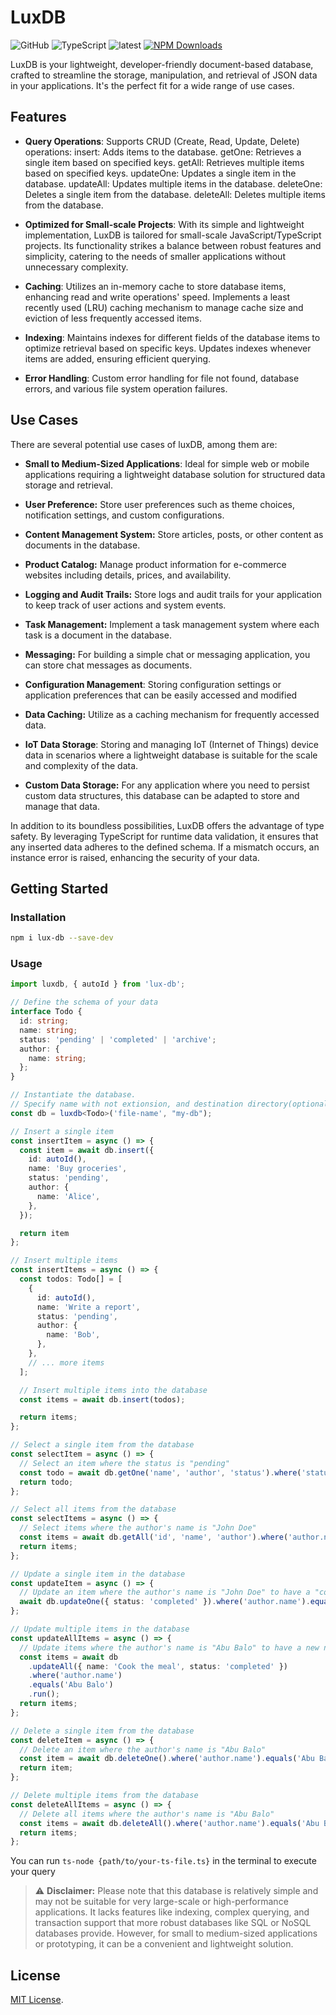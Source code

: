 # LuxDB

![GitHub](https://img.shields.io/github/license/abubalo/lux-db)
![TypeScript](https://img.shields.io/badge/TypeScript-5.2.2-blue)
![latest](https://img.shields.io/badge/lastest-1.0.3-yellow)
[![NPM Downloads](https://img.shields.io/npm/dw/lux-db)](https://www.npmjs.com/package/lux-db)


LuxDB is your lightweight, developer-friendly document-based database, crafted to streamline the storage, manipulation, and retrieval of JSON data in your applications. It's the perfect fit for a wide range of use cases.

## Features

- **Query Operations**: Supports CRUD (Create, Read, Update, Delete) operations:
insert: Adds items to the database.
getOne: Retrieves a single item based on specified keys.
getAll: Retrieves multiple items based on specified keys.
updateOne: Updates a single item in the database.
updateAll: Updates multiple items in the database.
deleteOne: Deletes a single item from the database.
deleteAll: Deletes multiple items from the database.


- **Optimized for Small-scale Projects**: With its simple and lightweight implementation, LuxDB is tailored for small-scale JavaScript/TypeScript projects. Its functionality strikes a balance between robust features and simplicity, catering to the needs of smaller applications without unnecessary complexity.

- **Caching**: Utilizes an in-memory cache to store database items, enhancing read and write operations' speed. Implements a least recently used (LRU) caching mechanism to manage cache size and eviction of less frequently accessed items.

- **Indexing**: Maintains indexes for different fields of the database items to optimize retrieval based on specific keys. Updates indexes whenever items are added, ensuring efficient querying.

- **Error Handling**: Custom error handling for file not found, database errors, and various file system operation failures.
## Use Cases

There are several potential use cases of luxDB, among them are:

- **Small to Medium-Sized Applications**: Ideal for simple web or mobile applications requiring a lightweight database solution for structured data storage and retrieval.

- **User Preference:** Store user preferences such as theme choices, notification settings, and custom configurations.

- **Content Management System:** Store articles, posts, or other content as documents in the database.

- **Product Catalog:**  Manage product information for e-commerce websites including details, prices, and availability.

- **Logging and Audit Trails:** Store logs and audit trails for your application to keep track of user actions and system events.

- **Task Management:** Implement a task management system where each task is a document in the database.

- **Messaging:** For building a simple chat or messaging application, you can store chat messages as documents.

- **Configuration Management**: Storing configuration settings or application preferences that can be easily accessed and modified

- **Data Caching:** Utilize as a caching mechanism for frequently accessed data.

- **IoT Data Storage**: Storing and managing IoT (Internet of Things) device data in scenarios where a lightweight database is suitable for the scale and complexity of the data.

- **Custom Data Storage:** For any application where you need to persist custom data structures, this database can be adapted to store and manage that data.

In addition to its boundless possibilities, LuxDB offers the advantage of type safety. By leveraging TypeScript for runtime data validation, it ensures that any inserted data adheres to the defined schema. If a mismatch occurs, an instance error is raised, enhancing the security of your data.

## Getting Started

### Installation

```bash
npm i lux-db --save-dev
```

### Usage

```ts filename="index.ts"
import luxdb, { autoId } from 'lux-db';

// Define the schema of your data
interface Todo {
  id: string;
  name: string;
  status: 'pending' | 'completed' | 'archive';
  author: {
    name: string;
  };
}

// Instantiate the database. 
// Specify name with not extionsion, and destination directory(optional). If destination is not provided, the default will be 'db' 
const db = luxdb<Todo>('file-name', "my-db");

// Insert a single item
const insertItem = async () => {
  const item = await db.insert({
    id: autoId(),
    name: 'Buy groceries',
    status: 'pending',
    author: {
      name: 'Alice',
    },
  });

  return item
};

// Insert multiple items
const insertItems = async () => {
  const todos: Todo[] = [
    {
      id: autoId(),
      name: 'Write a report',
      status: 'pending',
      author: {
        name: 'Bob',
      },
    },
    // ... more items
  ];

  // Insert multiple items into the database
  const items = await db.insert(todos);

  return items;
};

// Select a single item from the database
const selectItem = async () => {
  // Select an item where the status is "pending"
  const todo = await db.getOne('name', 'author', 'status').where('status').equals('pending').run();
  return todo;
};

// Select all items from the database
const selectItems = async () => {
  // Select items where the author's name is "John Doe"
  const items = await db.getAll('id', 'name', 'author').where('author.name').equals('John Doe').run();
  return items;
};

// Update a single item in the database
const updateItem = async () => {
  // Update an item where the author's name is "John Doe" to have a "completed" status
  await db.updateOne({ status: 'completed' }).where('author.name').equals('John Doe').run();
};

// Update multiple items in the database
const updateAllItems = async () => {
  // Update items where the author's name is "Abu Balo" to have a new name and status
  const items = await db
    .updateAll({ name: 'Cook the meal', status: 'completed' })
    .where('author.name')
    .equals('Abu Balo')
    .run();
  return items;
};

// Delete a single item from the database
const deleteItem = async () => {
  // Delete an item where the author's name is "Abu Balo"
  const item = await db.deleteOne().where('author.name').equals('Abu Balo').run();
  return item;
};

// Delete multiple items from the database
const deleteAllItems = async () => {
  // Delete all items where the author's name is "Abu Balo"
  const items = await db.deleteAll().where('author.name').equals('Abu Balo').run();
  return items;
};
```

You can run `ts-node {path/to/your-ts-file.ts}` in the terminal to execute your query

> ⚠️ **Disclaimer:** Please note that this database is relatively simple and may not be suitable for very large-scale or high-performance applications. It lacks features like indexing, complex querying, and transaction support that more robust databases like SQL or NoSQL databases provide. However, for small to medium-sized applications or prototyping, it can be a convenient and lightweight solution.

## License

[MIT License](/LICENSE).
